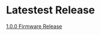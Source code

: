 # Latestest Release #

[1.0.0 Firmware Release](https://github.com/Altronic-LLC/Altronic-Public-Files/blob/main/ACM4000_Releases/1.0.0.zip)
